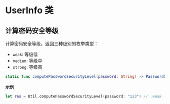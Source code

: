 # UserInfo 类

<LastUpdated/>


## 计算密码安全等级

计算密码安全等级，返回三种级别的枚举类型：

- `weak`: 等级低
- `medium`: 等级中
- `strong`: 等级高

```swift
static func computePasswordSecurityLevel(password: String) -> PasswordStrength
```

**示例**

```swift
let res = Util.computePasswordSecurityLevel(password: "123") // .weak
```

<br>
